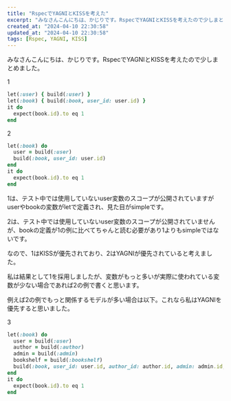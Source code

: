 ```yaml
---
title: "RspecでYAGNIとKISSを考えた"
excerpt: "みなさんこんにちは、かじりです。RspecでYAGNIとKISSを考えたので少しまとめました。"
created_at: "2024-04-10 22:30:58"
updated_at: "2024-04-10 22:30:58"
tags: [Rspec, YAGNI, KISS]
---
```


みなさんこんにちは、かじりです。RspecでYAGNIとKISSを考えたので少しまとめました。

1

```ruby
let(:user) { build(:user) }
let(:book) { build(:book, user_id: user.id) }
it do
  expect(book.id).to eq 1
end
```

2

```ruby
let(:book) do
  user = build(:user)
  build(:book, user_id: user.id)
end
it do
  expect(book.id).to eq 1
end
```

1は、テスト中では使用していないuser変数のスコープが公開されていますがuserやbookの変数がletで定義され、見た目がsimpleです。

2は、テスト中では使用していないuser変数のスコープが公開されていませんが、bookの定義が1の例に比べてちゃんと読む必要があり1よりもsimpleではないです。

なので、1はKISSが優先されており、2はYAGNIが優先されていると考えました。

私は結果として1を採用しましたが、変数がもっと多いが実際に使われている変数が少ない場合であれば2の例で書くと思います。

例えば2の例でもっと関係するモデルが多い場合は以下。これなら私はYAGNIを優先すると思いました。

3

```ruby
let(:book) do
  user = build(:user)
  author = build(:author)
  admin = build(:admin)
  bookshelf = build(:bookshelf)
  build(:book, user_id: user.id, author_id: author.id, admin: admin.id, bookshelf: bookshelf.id)
end
it do
  expect(book.id).to eq 1
end
```

